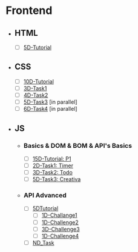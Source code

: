 # Frontend
- ## HTML
  - [ ] [5D-Tutorial](https://www.youtube.com/playlist?list=PLDoPjvoNmBAw_t_XWUFbBX-c9MafPk9ji)
- ## CSS
  - [ ] [10D-Tutorial](https://www.youtube.com/playlist?list=PLDoPjvoNmBAzjsz06gkzlSrlev53MGIKe)
  - [ ] [3D-Task1](https://www.youtube.com/watch?v=_-eh8cwGGwg&list=PLDoPjvoNmBAzhFD3niPAa1C1gXG4cs14J&index=3&pp=iAQB)
  - [ ] [4D-Task2](https://www.youtube.com/watch?v=heuDmrEAgUA&list=PLDoPjvoNmBAzhFD3niPAa1C1gXG4cs14J&index=4&pp=iAQB)
  - [ ] [5D-Task3](https://www.youtube.com/watch?v=vkc99WHcDTk&list=PLDoPjvoNmBAzhFD3niPAa1C1gXG4cs14J&index=5&pp=iAQB) [in parallel]
  - [ ] [6D-Task4](https://www.youtube.com/watch?v=DflEcuzjsyA&list=PLDoPjvoNmBAzhFD3niPAa1C1gXG4cs14J&index=6&pp=iAQB) [in parallel]
- ## JS
  - ### Basics & DOM & BOM & API's Basics
    - [ ] [15D-Tutorial: P1](https://www.youtube.com/playlist?list=PLDoPjvoNmBAx3kiplQR_oeDqLDBUDYwVv)
    - [ ] [2D-Task1: Timer](https://amrmosallem.github.io/JS-Project-I-Timer/)
    - [ ] [3D-Task2: Todo](https://moamen-khalaf.github.io/Todo/)
    - [ ] [5D-Task3: Creativa](https://moh123mos.github.io/Creativa/)
  - ### API Advanced
    - [ ] [5DTutorial](https://www.youtube.com/playlist?list=PLYyqC4bNbCIdvviLNbvYKfvHqszFPnUkj)
      - [ ] [1D-Challange1](https://www.youtube.com/watch?v=ELL0_6TEFM4&list=PLYyqC4bNbCIdvviLNbvYKfvHqszFPnUkj&index=11)
      - [ ] [1D-Challenge2](https://www.youtube.com/watch?v=Kr-dQi_axg0&list=PLYyqC4bNbCIdvviLNbvYKfvHqszFPnUkj&index=15&pp=iAQB)
      - [ ] [3D-Challenge3](https://www.youtube.com/watch?v=eD538b05yc8&list=PLYyqC4bNbCIdvviLNbvYKfvHqszFPnUkj&index=20&pp=iAQB)
      - [ ] [1D-Challenge4](https://www.youtube.com/watch?v=PNeRlggQMEc&list=PLYyqC4bNbCIdvviLNbvYKfvHqszFPnUkj&index=24&pp=iAQB)
    - [ ] [ND_Task](https://www.youtube.com/watch?v=izsIT51koT8&list=PLYyqC4bNbCIdvviLNbvYKfvHqszFPnUkj&index=31&pp=iAQB)
